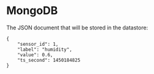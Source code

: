 # MongoDB

The JSON document that will be stored in the datastore:

```
{
	"sensor_id": 1,
	"label": "humidity",
	"value": 0.6,
	"ts_second": 1450184825
}
```